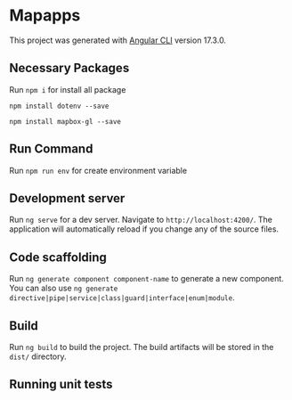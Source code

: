 # Mapapps

This project was generated with [Angular CLI](https://github.com/angular/angular-cli) version 17.3.0.

## Necessary Packages
Run `npm i` for install all package

```
npm install dotenv --save
```
```
npm install mapbox-gl --save
```

## Run Command
Run `npm run env` for create environment variable

## Development server

Run `ng serve` for a dev server. Navigate to `http://localhost:4200/`. The application will automatically reload if you change any of the source files.

## Code scaffolding

Run `ng generate component component-name` to generate a new component. You can also use `ng generate directive|pipe|service|class|guard|interface|enum|module`.

## Build

Run `ng build` to build the project. The build artifacts will be stored in the `dist/` directory.

## Running unit tests
